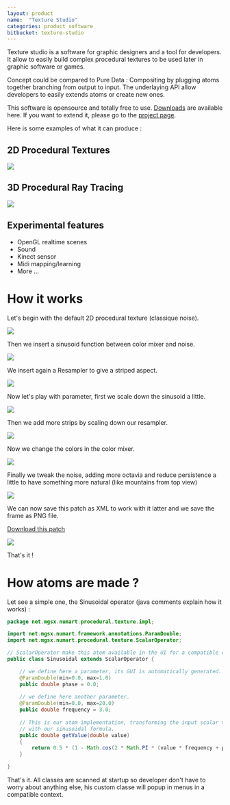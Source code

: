 ```yaml
---
layout: product
name:  "Texture Studio"
categories: product software
bitbucket: texture-studio
---
```


Texture studio is a software for graphic designers and a tool for developers. It allow to easily build complex procedural textures to be used later in graphic software or games.

Concept could be compared to Pure Data : Compositing by plugging atoms together branching from output to input. The underlaying API allow developers to easily extends atoms or create new ones.

This software is opensource and totally free to use. <a href="https://bitbucket.org/germ1/texture-studio/downloads">Downloads</a> are available here. If you want to extend it, please go to the <a href="https://bitbucket.org/germ1/texture-studio/overview">project page</a>.

Here is some examples of what it can produce :

## 2D Procedural Textures

<img src="{{ site.baseurl }}/img/blog/texture-studio/2d.png">

## 3D Procedural Ray Tracing

<img src="{{ site.baseurl }}/img/blog/texture-studio/3d.png">

## Experimental features

* OpenGL realtime scenes
* Sound
* Kinect sensor
* Midi mapping/learning
* More ...

# How it works

Let's begin with the default 2D procedural texture (classique noise).

<img src="{{ site.baseurl }}/img/blog/texture-studio/step1.png">

Then we insert a sinusoid function between color mixer and noise.

<img src="{{ site.baseurl }}/img/blog/texture-studio/step2.png">

We insert again a Resampler to give a striped aspect.

<img src="{{ site.baseurl }}/img/blog/texture-studio/step3.png">

Now let's play with parameter, first we scale down the sinusoid a little.

<img src="{{ site.baseurl }}/img/blog/texture-studio/step4.png">

Then we add more strips by scaling down our resampler.

<img src="{{ site.baseurl }}/img/blog/texture-studio/step5.png">

Now we change the colors in the color mixer.

<img src="{{ site.baseurl }}/img/blog/texture-studio/step6.png">

Finally we tweak the noise, adding more octavia and reduce persistence a little to have something more natural (like mountains from top view)

<img src="{{ site.baseurl }}/img/blog/texture-studio/step7.png">

We can now save this patch as XML to work with it latter and we save the frame as PNG file.

<a href="{{ site.baseurl }}/img/blog/texture-studio/tuto.xml"/>Download this patch</a>

<img src="{{ site.baseurl }}/img/blog/texture-studio/tuto.png">

That's it !

# How atoms are made ?

Let see a simple one, the Sinusoidal operator (java comments explain how it works) :

``` java
package net.mgsx.numart.procedural.texture.impl;

import net.mgsx.numart.framework.annotations.ParamDouble;
import net.mgsx.numart.procedural.texture.ScalarOperator;

// ScalarOperator make this atom available in the UI for a compatible context.
public class Sinusoidal extends ScalarOperator {

	// we define here a parameter, its GUI is automatically generated.
	@ParamDouble(min=0.0, max=1.0)
	public double phase = 0.0;
	
	// we define here another parameter.
	@ParamDouble(min=0.0, max=20.0)
	public double frequency = 3.0;
	
	// This is our atom implementation, transforming the input scalar to
	// with our sinusoidal formula.
	public double getValue(double value) 
	{
		return 0.5 * (1 - Math.cos(2 * Math.PI * (value * frequency + phase)));
	}

}
```

That's it. All classes are scanned at startup so developer don't have to worry about anything else, his custom classe will popup in menus in a compatible context.


